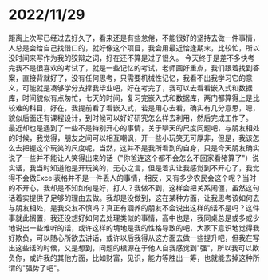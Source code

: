 # 2022/11/29
距离上次写已经过去好久了，看来还是有些怠倦，不能很好的坚持去做一件事情，人总是会给自己找借口的，就好像这个项目，我会用最近恰逢期末，比较忙，所以没时间来写作为我的狡辩之词，好在还不算是过了很久。
今天终于是差不多快考完我不是很喜欢的考试了，就是一些记忆的考试，老师画好重点，我们跟着找到答案，直接背就好了，没有任何思考，只需要机械性记忆，我看不出我学习它的意义，可能就是凑够学分支撑我毕业吧，好在考完了，我可以去看看嵌入式和数据库，时间貌似有点匆忙，七天的时间，复习完嵌入式和数据库，两门都算得上是比较难的科目，好在，我提前看了看嵌入式，若是用心去看，确实有几分意思，嗯，貌似后面还有课程设计，到时候可以好好研究怎么样去利用，然后完成工作了。
最近却也是遇到了一些不是特别开心的事情，关于聊天的尺度问题吧，与朋友相处的时候，我觉得，朋友之间可以相互嘲讽，开一些小玩笑无可厚非，但是，我该怎么去把握这个玩笑的尺度呢，当然，这并不是我所看到的自身，只是今天朋友确实说了一些并不能让人笑得出来的话（"你爸连这个都不会怎么不回家看猪算了"）说实话，我当时知道他是开玩笑的，无心之言，但是着实让我感觉到不开心了，我觉得不会做Excel表格并不是一件丢人的事情，相反，又有多少农民会这个呢？当时的不开心，我却是不知如何是好，打人？我做不到，这样会把关系闹僵，虽然这句话着实提供了足够的理由去做。我却是没做到，这在某种方面，让我思考该如何去与朋友相处，是我交友不慎吗？真正有涵养的朋友不会说出这样的话不是吗？这件事就此搁置，我还没想好如何去处理类似的事情，高中也是，我同桌总是或多或少地说出一些难听的话，或许这样的境地是我的性格导致的吧，大家下意识地觉得我好欺负，可以随心所欲去讲话，或许以后我得从这方面去做一些提升吧，但我在写出这些话的时候，又是想到，问题的根源在于他人自我感觉到"强"，所以我可以欺负你，或许我的其他方面，比如财富，见识，能力等胜出一筹，也就能去掉这种所谓的"强势了吧"。
